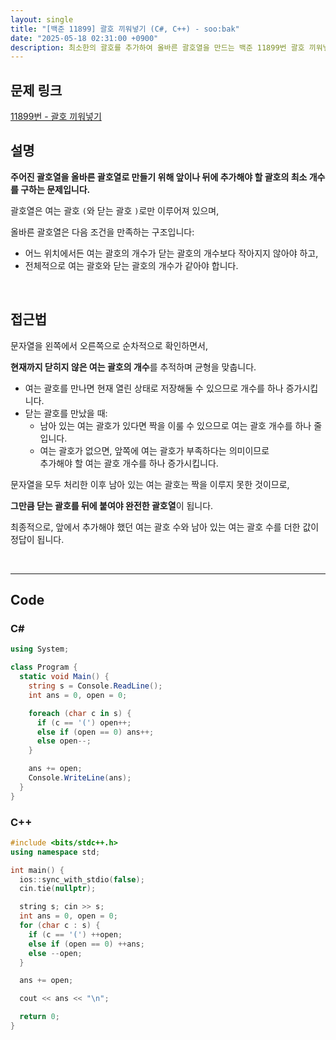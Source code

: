 ```yaml
---
layout: single
title: "[백준 11899] 괄호 끼워넣기 (C#, C++) - soo:bak"
date: "2025-05-18 02:31:00 +0900"
description: 최소한의 괄호를 추가하여 올바른 괄호열을 만드는 백준 11899번 괄호 끼워넣기 문제의 C# 및 C++ 풀이 및 해설
---
```


## 문제 링크
[11899번 - 괄호 끼워넣기](https://www.acmicpc.net/problem/11899)

## 설명

**주어진 괄호열을 올바른 괄호열로 만들기 위해 앞이나 뒤에 추가해야 할 괄호의 최소 개수를 구하는 문제입니다.**

괄호열은 여는 괄호 `(`와 닫는 괄호 `)`로만 이루어져 있으며,

올바른 괄호열은 다음 조건을 만족하는 구조입니다:

- 어느 위치에서든 여는 괄호의 개수가 닫는 괄호의 개수보다 작아지지 않아야 하고,
- 전체적으로 여는 괄호와 닫는 괄호의 개수가 같아야 합니다.

<br>

## 접근법

문자열을 왼쪽에서 오른쪽으로 순차적으로 확인하면서,

**현재까지 닫히지 않은 여는 괄호의 개수**를 추적하며 균형을 맞춥니다.

- 여는 괄호를 만나면 현재 열린 상태로 저장해둘 수 있으므로 개수를 하나 증가시킵니다.
- 닫는 괄호를 만났을 때:
  - 남아 있는 여는 괄호가 있다면 짝을 이룰 수 있으므로 여는 괄호 개수를 하나 줄입니다.
  - 여는 괄호가 없으면, 앞쪽에 여는 괄호가 부족하다는 의미이므로<br>
    추가해야 할 여는 괄호 개수를 하나 증가시킵니다.

문자열을 모두 처리한 이후 남아 있는 여는 괄호는 짝을 이루지 못한 것이므로,

**그만큼 닫는 괄호를 뒤에 붙여야 완전한 괄호열**이 됩니다.

최종적으로, 앞에서 추가해야 했던 여는 괄호 수와 남아 있는 여는 괄호 수를 더한 값이 정답이 됩니다.

<br>

---

## Code

### C#
```csharp
using System;

class Program {
  static void Main() {
    string s = Console.ReadLine();
    int ans = 0, open = 0;

    foreach (char c in s) {
      if (c == '(') open++;
      else if (open == 0) ans++;
      else open--;
    }

    ans += open;
    Console.WriteLine(ans);
  }
}
```

### C++
```cpp
#include <bits/stdc++.h>
using namespace std;

int main() {
  ios::sync_with_stdio(false);
  cin.tie(nullptr);

  string s; cin >> s;
  int ans = 0, open = 0;
  for (char c : s) {
    if (c == '(') ++open;
    else if (open == 0) ++ans;
    else --open;
  }

  ans += open;

  cout << ans << "\n";

  return 0;
}
```
